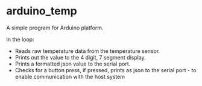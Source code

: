 # arduino_temp

A simple program for Arduino platform.

In the loop:
- Reads raw temperature data from the temperature sensor.
- Prints out the value to the 4 digit, 7 segment display.
- Prints a formatted json value to the serial port.
- Checks for a button press, if pressed, prints as json to the serial port - to enable communication with the host system
